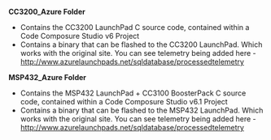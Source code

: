 **CC3200_Azure Folder**
* Contains the CC3200 LaunchPad C source code, contained within a Code Composure Studio v6 Project
* Contains a binary that can be flashed to the CC3200 LaunchPad. Which works with the original site. You can see telemetry being added here - http://www.azurelaunchpads.net/sqldatabase/processedtelemetry

**MSP432_Azure Folder**
* Contains the MSP432 LaunchPad + CC3100 BoosterPack C source code, contained within a Code Composure Studio v6.1 Project
* Contains a binary that can be flashed to the MSP432 LaunchPad. Which works with the original site. You can see telemetry being added here - http://www.azurelaunchpads.net/sqldatabase/processedtelemetry
